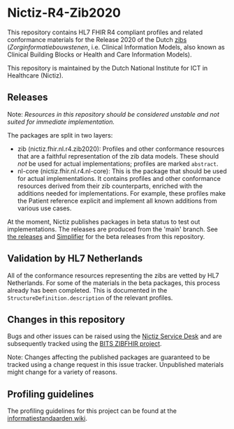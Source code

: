 # Nictiz-R4-Zib2020

This repository contains HL7 FHIR R4 compliant profiles and related conformance materials for the Release 2020 of the Dutch [zibs](https://zibs.nl/wiki/Zorginformatiebouwstenen) (_Zorginformatiebouwstenen_, i.e. Clinical Information Models, also known as Clinical Building Blocks or Health and Care Information Models).

This repository is maintained by the Dutch National Institute for ICT in Healthcare (Nictiz).
## Releases

Note: _Resources in this repository should be considered unstable and not suited for immediate implementation._

The packages are split in two layers:
* zib (nictiz.fhir.nl.r4.zib2020): Profiles and other conformance resources that are a faithful representation of the zib data models. These should _not_ be used for actual implementations; profiles are marked `abstract`.
* nl-core (nictiz.fhir.nl.r4.nl-core): This is the package that should be used for actual implementations. It contains profiles and other conformance resources derived from their zib counterparts, enriched with the additions needed for implementations. For example, these profiles make the Patient reference explicit and implement all known additions from various use cases.

At the moment, Nictiz publishes packages in beta status to test out implementations. The releases are produced from the 'main' branch. See [the releases](https://github.com/Nictiz/Nictiz-R4-zib2020/releases) and [Simplifier](https://simplifier.net/packages/nictiz.fhir.nl.r4.nl-core) for the beta releases from this repository.

## Validation by HL7 Netherlands

All of the conformance resources representing the zibs are vetted by HL7 Netherlands. For some of the materials in the beta packages, this process already has been completed. This is documented in the `StructureDefinition.description` of the relevant profiles.

## Changes in this repository

Bugs and other issues can be raised using the [Nictiz Service Desk](https://nictiz.atlassian.net/servicedesk/customer/portal/4) and are subsequently tracked using the [BITS ZIBFHIR project](https://bits.nictiz.nl/projects/ZIBFHIR/).

Note: Changes affecting the published packages are guaranteed to be tracked using a change request in this issue tracker. Unpublished materials might change for a variety of reasons.

## Profiling guidelines

The profiling guidelines for this project can be found at the [informatiestandaarden wiki](http://informatiestandaarden.nictiz.nl/wiki/FHIR:V1.0_FHIR_Profiling_Guidelines_R4).
